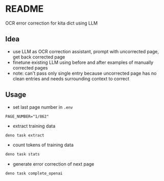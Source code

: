 # README

OCR error correction for kita dict using LLM



## Idea

- use LLM as OCR correction assistant, prompt with uncorrected page, get back corrected page
- finetune existing LLM using before and after examples of manually corrected pages
- note: can't pass only single entry because uncorrected page has no clean entries and needs surrounding context to correct



## Usage

- set last page number in `.env`

```
PAGE_NUMBER="1/862"
```

- extract training data

```sh
deno task extract
```

- count tokens of training data

```sh
deno task stats
```

- generate error correction of next page

```sh
deno task complete_openai
```
